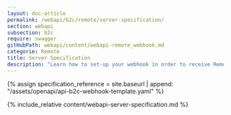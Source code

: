 ```yaml
---
layout: doc-article
permalink: /webapi/b2c/remote/server-specification/
section: webapi
subsection: b2c
require: swagger
gitHubPath: webapi/content/webapi-remote_webhook.md
categorie: Remote
title: Server Specification
description: "Learn how to set-up your webhook in order to receive Remote notifications."
---
```

{% assign specification_reference = site.baseurl | append: "/assets/openapi/api-b2c-webhook-template.yaml" %}

{% include_relative content/webapi-server-specification.md %}